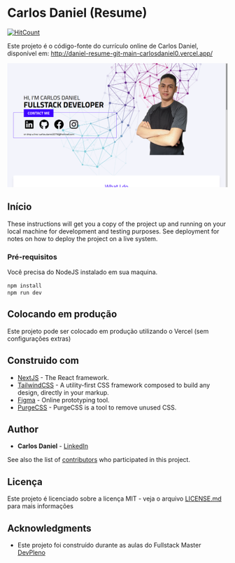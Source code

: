 # Carlos Daniel (Resume)
[![HitCount](http://hits.dwyl.com/carlosdaniel0/daniel-resume.svg)](http://hits.dwyl.com/carlosdaniel0/daniel-resume)

Este projeto é o código-fonte do currículo online de Carlos Daniel, disponível em: http://daniel-resume-git-main-carlosdaniel0.vercel.app/

![Preview](https://github.com/carlosdaniel0/daniel-resume/blob/main/print.png?raw=true)

## Início

These instructions will get you a copy of the project up and running on your local machine for development and testing purposes. See deployment for notes on how to deploy the project on a live system.

### Pré-requisitos

Você precisa do NodeJS instalado em sua maquina.

```
npm install
npm run dev
```

## Colocando em produção

Este projeto pode ser colocado em produção utilizando o Vercel (sem configurações extras)

## Construido com

* [NextJS](https://nextjs.org/) - The React framework.
* [TailwindCSS](https://tailwindcss.com/) - A utility-first CSS framework composed to build any design, directly in your markup.
* [Figma](https://www.figma.com/) - Online prototyping tool.
* [PurgeCSS](https://purgecss.com/) - PurgeCSS is a tool to remove unused CSS.

## Author

* **Carlos Daniel** - [LinkedIn](https://www.linkedin.com/in/carlos-daniel0/)

See also the list of [contributors](https://github.com/your/project/contributors) who participated in this project.

## Licença
Este projeto é licenciado sobre a licença MIT - veja o arquivo [LICENSE.md](LICENSE.md) para mais informações

## Acknowledgments

* Este projeto foi construído durante as aulas do Fullstack Master [DevPleno](https://devpleno.com)
